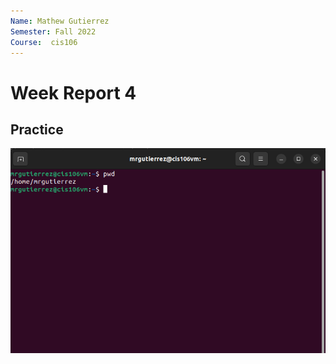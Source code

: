 ```yaml
---
Name: Mathew Gutierrez
Semester: Fall 2022
Course:  cis106
---
```


# Week Report 4

## Practice

![Pwd](pwd-practice.png)
